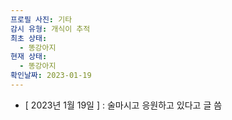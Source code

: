 ```yaml
---
프로필 사진: 기타
감시 유형: 개식이 추적
최초 상태:
  - 똥강아지
현재 상태:
  - 똥강아지
확인날짜: 2023-01-19
---
```

- [ 2023년 1월 19일 ] : 술마시고 응원하고 있다고 글 씀